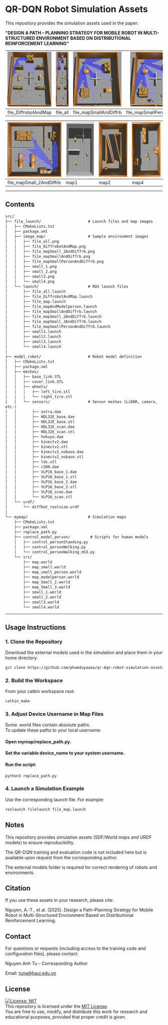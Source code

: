 # QR-DQN Robot Simulation Assets

This repository provides the simulation assets used in the paper:

**"DESIGN A PATH – PLANNING STRATEGY FOR MOBILE ROBOT IN MULTI-STRUCTURED ENVIRONMENT BASED ON DISTRIBUTIONAL REINFORCEMENT LEARNING"**  


| <img src="https://github.com/phamduyaaaa/qr-dqn-robot-simulation-assets/blob/main/src/file_launch/image_map/resized/file_DiffrobotAndMap_crop.png?raw=true" height="175"/> | <img src="https://github.com/phamduyaaaa/qr-dqn-robot-simulation-assets/blob/main/src/file_launch/image_map/resized/file_all_crop.png?raw=true" height="175"/> | <img src="https://github.com/phamduyaaaa/qr-dqn-robot-simulation-assets/blob/main/src/file_launch/image_map/resized/file_mapSmallAndDiffrb_crop.png?raw=true" height="175"/> | <img src="https://github.com/phamduyaaaa/qr-dqn-robot-simulation-assets/blob/main/src/file_launch/image_map/resized/file_mapSmallPersonAndDiffrb_crop.png?raw=true" height="175"/> |
|---|---|---|---|
| file_DiffrobotAndMap | file_all | file_mapSmallAndDiffrb | file_mapSmallPersonAndDiffrb |

| <img src="https://github.com/phamduyaaaa/qr-dqn-robot-simulation-assets/blob/main/src/file_launch/image_map/resized/file_mapSmall_2AndDiffrb_crop.png?raw=true" height="175"/> | <img src="https://github.com/phamduyaaaa/qr-dqn-robot-simulation-assets/blob/main/src/file_launch/image_map/resized/map1_crop.png?raw=true" height="175"/> | <img src="https://github.com/phamduyaaaa/qr-dqn-robot-simulation-assets/blob/main/src/file_launch/image_map/resized/map2_crop.png?raw=true" height="175"/> | <img src="https://github.com/phamduyaaaa/qr-dqn-robot-simulation-assets/blob/main/src/file_launch/image_map/resized/map4_crop.png?raw=true" height="175"/> |
|---|---|---|---|
| file_mapSmall_2AndDiffrb | map1 | map2 | map4 |

---

## Contents
```
src/
├── file_launch/                     # Launch files and map images
│   ├── CMakeLists.txt
│   ├── package.xml
│   ├── image_map/                   # Sample environment images
│   │   ├── file_all.png
│   │   ├── file_DiffrobotAndMap.png
│   │   ├── file_mapSmall_2AndDiffrb.png
│   │   ├── file_mapSmallAndDiffrb.png
│   │   ├── file_mapSmallPersonAndDiffrb.png
│   │   ├── small_1.png
│   │   ├── small_2.png
│   │   ├── small3.png
│   │   └── small4.png
│   └── launch/                      # ROS launch files
│       ├── file_all.launch
│       ├── file_DiffrobotAndMap.launch
│       ├── file_map.launch
│       ├── file_mapAndModelperson.launch
│       ├── file_mapSmallAndDiffrb.launch
│       ├── file_mapSmall_2AndDiffrb.launch
│       ├── file_mapSmall_3AndDiffrb.launch
│       ├── file_mapSmallPersonAndDiffrb.launch
│       ├── small1.launch
│       ├── small2.launch
│       ├── small3.launch
│       └── small4.launch
│
├── model_robot/                     # Robot model definition
│   ├── CMakeLists.txt
│   ├── package.xml
│   ├── meshes/
│   │   ├── base_link.STL
│   │   ├── cover_link.STL
│   │   ├── wheels/
│   │   │   ├── left_tire.stl
│   │   │   └── right_tire.stl
│   │   └── sensors/                 # Sensor meshes (LiDAR, camera, etc.)
│   │       ├── astra.dae
│   │       ├── HDL32E_base.dae
│   │       ├── HDL32E_base.stl
│   │       ├── HDL32E_scan.dae
│   │       ├── HDL32E_scan.stl
│   │       ├── hokuyo.dae
│   │       ├── kinectv2.dae
│   │       ├── kinectv2.stl
│   │       ├── kinectv2_nobase.dae
│   │       ├── kinectv2_nobase.stl
│   │       ├── lds.stl
│   │       ├── r200.dae
│   │       ├── VLP16_base_1.dae
│   │       ├── VLP16_base_1.stl
│   │       ├── VLP16_base_2.dae
│   │       ├── VLP16_base_2.stl
│   │       ├── VLP16_scan.dae
│   │       └── VLP16_scan.stl
│   └── urdf/
│       └── diffbot_realsize.urdf
│
└── mymap/                           # Simulation maps
    ├── CMakeLists.txt
    ├── package.xml
    ├── replace_path.py
    ├── control_model_person/         # Scripts for human models
    │   ├── control_personStanding.py
    │   ├── control_personWalking.py
    │   └── control_personWalking_mS3.py
    └── src/
        ├── map.world
        ├── map_small.world
        ├── map_small_person.world
        ├── map_modelperson.world
        ├── map_Small_2.world
        ├── map_Small_3.world
        ├── small_1.world
        ├── small_2.world
        ├── small3.world
        └── small4.world

```
---

## Usage Instructions

### 1. Clone the Repository
Download the external models used in the simulation and place them in your home directory:
```bash
git clone https://github.com/phamduyaaaa/qr-dqn-robot-simulation-assets.git
```
### 2. Build the Workspace
From your catkin workspace root:    
```bash
catkin_make
```
### 3. Adjust Device Username in Map Files
Some .world files contain absolute paths.    
To update these paths to your local username:    
#### Open mymap/replace_path.py.
#### Set the variable device_name to your system username.
#### Run the script:
```bash
python3 replace_path.py
```
### 4. Launch a Simulation Example
Use the corresponding launch file. For example:    
```bash
roslaunch filelaunch file_map.launch
```

## Notes

This repository provides simulation assets (SDF/World maps and URDF models) to ensure reproducibility.

The QR-DQN training and evaluation code is not included here but is available upon request from the corresponding author.

The external models folder is required for correct rendering of robots and environments.

## Citation

If you use these assets in your research, please cite:

Nguyen, A.-T., et al. (2025). Design a Path–Planning Strategy for Mobile Robot in Multi-Structured Environment Based on Distributional Reinforcement Learning.

## Contact

For questions or requests (including access to the training code and configuration files), please contact:   

Nguyen Anh Tu – Corresponding Author    

Email: tuna@haui.edu.vn

## License
[![License: MIT](https://img.shields.io/badge/License-MIT-yellow.svg)](./LICENSE)  
This repository is licensed under the [MIT License](./LICENSE).  
You are free to use, modify, and distribute this work for research and educational purposes, provided that proper credit is given.
